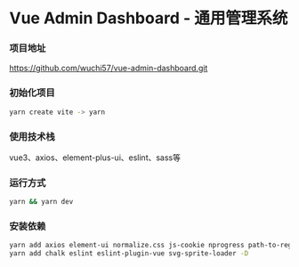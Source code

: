 # Vue Admin Dashboard - 通用管理系统

### 项目地址
https://github.com/wuchi57/vue-admin-dashboard.git

### 初始化项目
```bash
yarn create vite -> yarn
```

### 使用技术栈
vue3、axios、element-plus-ui、eslint、sass等

### 运行方式
```bash
yarn && yarn dev
```

### 安装依赖
```bash
yarn add axios element-ui normalize.css js-cookie nprogress path-to-regexp
yarn add chalk eslint eslint-plugin-vue svg-sprite-loader -D
```

